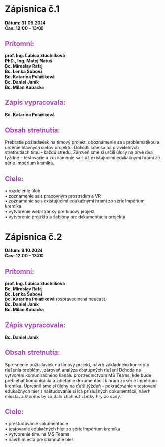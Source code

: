 # Zápisnica č.1

**Dátum: 31.09.2024**<br>
**Čas: 12:00 – 13:00**

## <span style="color:#AB47BD">Prítomní:</span>

**prof. Ing. Ľubica Stuchlíková**<br>
**PhD., Ing. Matej Matuš**<br>
**Bc. Miroslav Rafaj**<br>
**Bc. Lenka Šubová**<br>
**Bc. Katarína Poláčiková**<br>
**Bc. Daniel Janík**<br>
**Bc. Milan Kubacka**

## <span style="color:#AB47BD">Zápis vypracovala:</span>

**Bc. Katarína Poláčiková**

## <span style="color:#AB47BD">Obsah stretnutia:</span>

Prebratie požiadaviek na tímový projekt, oboznámenie sa s problematikou a určenie hlavných cieľov projektu. Dohodli sme sa na pravidelných stretnutiach tímu – každú stredu. Zároveň sme si určili úlohy na prvé dva týždne – testovanie a zoznámenie sa s už existujúcimi edukačnými hrami zo série Impérium kremíka.

## <span style="color:#AB47BD">Ciele:</span>

• rozdelenie úloh<br>
• zoznámenie sa s pracovným prostredím a VR<br>
• zoznámenie sa s existujúcimi edukačnými hrami zo série Impérium kremíka<br>
• vytvorenie web stránky pre tímový projekt<br>
• vytvorenie projektu a šablóny pre dokumentáciu projektu

# Zápisnica č.2

**Dátum: 9.10.2024**<br>
**Čas: 12:00 – 13:00**

## <span style="color:#AB47BD">Prítomní:</span>

**prof. Ing. Ľubica Stuchlíková**<br>
**Bc. Miroslav Rafaj**<br>
**Bc. Lenka Šubová**<br>
**Bc. Katarína Poláčiková** (ospravedlnená neúčasť)<br>
**Bc. Daniel Janík**<br>
**Bc. Milan Kubacka**

## <span style="color:#AB47BD">Zápis vypracovala:</span>

**Bc. Daniel Janík**

## <span style="color:#AB47BD">Obsah stretnutia:</span>

Spresnenie požiadaviek na tímový projekt, návrh základného konceptu riešenia problému, zároveň analýza dostupných riešení
Dohoda na vytvorení komunikačného kanálu prostredníctvom MS Teams, kde bude prebiehať komunikácia a zdieľanie dokumentácií
k hrám zo série Impérium kremíka. Upresnili sme si úlohy na ďalší týždeň - pokračovanie v testovaní edukačných hier a
naštudovanie si ich príslušných dokumentácií, návrh miesta, z ktorého by sa dalo stiahnuť všetky hry zo sady.

## <span style="color:#AB47BD">Ciele:</span>

• preštudovanie dokumentácie<br>
• testovanie edukačných hier zo série Impérium kremíka<br>
• vytvorenie tímu na MS Teams<br>
• návrh miesta pre stiahnutie hier<br>
